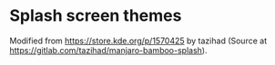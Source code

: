 # Splash screen themes

Modified from https://store.kde.org/p/1570425 by tazihad (Source at https://gitlab.com/tazihad/manjaro-bamboo-splash).
